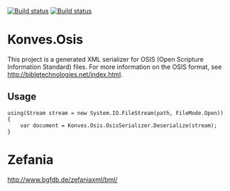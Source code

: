 [![Build status](https://img.shields.io/appveyor/ci/skonves/konves-osis.svg?maxAge=2592000)](https://ci.appveyor.com/project/skonves/konves-osis)
[![Build status](https://img.shields.io/nuget/v/Konves.Osis.svg?maxAge=2592000)](https://www.nuget.org/packages/konves.osis/)

# Konves.Osis
This project is a generated XML serializer for OSIS (Open Scripture Information Standard) files.
For more information on the OSIS format, see http://bibletechnologies.net/index.html.

## Usage

```
using(Stream stream = new System.IO.FileStream(path, FileMode.Open))
{
    var document = Konves.Osis.OsisSerializer.Deserialize(stream);
}

```

# Zefania
http://www.bgfdb.de/zefaniaxml/bml/